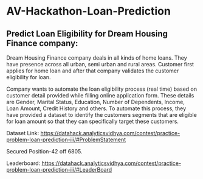 # AV-Hackathon-Loan-Prediction

## Predict Loan Eligibility for Dream Housing Finance company:
Dream Housing Finance company deals in all kinds of home loans. They have presence across all urban, semi urban and rural areas. Customer first applies for home loan and after that company validates the customer eligibility for loan.

Company wants to automate the loan eligibility process (real time) based on customer detail provided while filling online application form. These details are Gender, Marital Status, Education, Number of Dependents, Income, Loan Amount, Credit History and others. To automate this process, they have provided a dataset to identify the customers segments that are eligible for loan amount so that they can specifically target these customers. 

Dataset Link: https://datahack.analyticsvidhya.com/contest/practice-problem-loan-prediction-iii/#ProblemStatement

Secured Position-42 off 6805.

Leaderboard: https://datahack.analyticsvidhya.com/contest/practice-problem-loan-prediction-iii/#LeaderBoard
